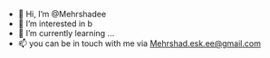- 👋 Hi, I’m @Mehrshadee
- 👀 I’m interested in b
- 🌱 I’m currently learning ...
- 📫 you can be in touch with me via Mehrshad.esk.ee@gmail.com

<!---
Mehrshadee/Mehrshadee is a ✨ special ✨ repository because its `README.md` (this file) appears on your GitHub profile.
You can click the Preview link to take a look at your changes.
--->
